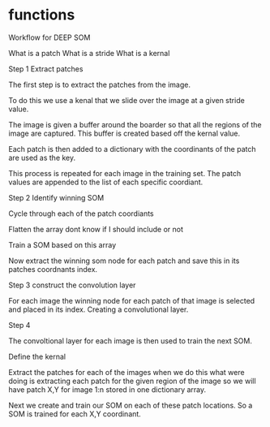 # functions

Workflow for DEEP SOM

What is a patch
What is a stride
What is a kernal

Step 1 Extract patches

The first step is to extract the patches from the image. 

To do this we use a kenal that we slide over the image at a given stride value. 

The image is given a buffer around the boarder so that all the regions of the image are captured. This buffer is created based off the kernal value. 

Each patch is then added to a dictionary with the coordinants of the patch are used as the key.

This process is repeated for each image in the training set. The patch values are appended to the list of each specific coordiant.

Step 2 Identify winning SOM

Cycle through each of the patch coordiants

Flatten the array dont know  if I should include or not

Train a SOM based on this array

Now extract the winning som node for each patch and save this in its patches coordnants index.


Step 3 construct the convolution layer 

For each image the winning node for each patch of that image is selected and placed in its index. Creating a convolutional layer. 

Step 4

The convoltional layer for each image is then used to train the next SOM. 






Define the kernal

Extract the patches for each of the images when we do this what were doing is extracting each patch for the given region of the image so we will have patch X,Y for image 1:n stored in one dictionary array.

Next we create and train our SOM on each of these patch locations. So a SOM is trained for each X,Y coordinant. 



